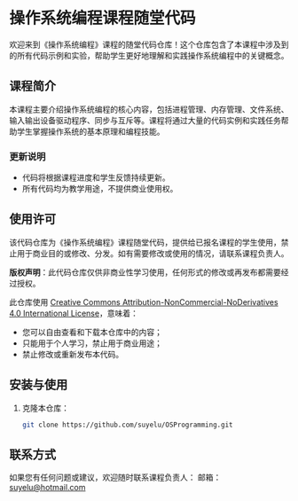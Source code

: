 # 操作系统编程课程随堂代码

欢迎来到《操作系统编程》课程的随堂代码仓库！这个仓库包含了本课程中涉及到的所有代码示例和实验，帮助学生更好地理解和实践操作系统编程中的关键概念。

## 课程简介

本课程主要介绍操作系统编程的核心内容，包括进程管理、内存管理、文件系统、输入输出设备驱动程序、同步与互斥等。课程将通过大量的代码实例和实践任务帮助学生掌握操作系统的基本原理和编程技能。

### 更新说明

- 代码将根据课程进度和学生反馈持续更新。
- 所有代码均为教学用途，不提供商业使用权。

## 使用许可

该代码仓库为《操作系统编程》课程随堂代码，提供给已报名课程的学生使用，禁止用于商业目的或修改、分发。如有需要修改或使用的情况，请联系课程负责人。

**版权声明**：此代码仓库仅供非商业性学习使用，任何形式的修改或再发布都需要经过授权。

此仓库使用 [Creative Commons Attribution-NonCommercial-NoDerivatives 4.0 International License](https://creativecommons.org/licenses/by-nc-nd/4.0/)，意味着：

- 您可以自由查看和下载本仓库中的内容；
- 只能用于个人学习，禁止用于商业用途；
- 禁止修改或重新发布本代码。

## 安装与使用

1. 克隆本仓库：

   ```bash
   git clone https://github.com/suyelu/OSProgramming.git
    ```

## 联系方式
如果您有任何问题或建议，欢迎随时联系课程负责人：
邮箱：suyelu@hotmail.com
